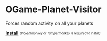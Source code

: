 # OGame-Planet-Visitor

Forces random activity on all your planets

**[Install](https://github.com/MrBurrBurr/OGame-Planet-Visitor/raw/main/code.user.js)**
<sub><sup>*(Violentmonkey or Tampermonkey is required to install)*</sup></sub>
